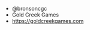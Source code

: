 - @bronsoncgc
- Gold Creek Games
- https://goldcreekgames.com

<!---
bronsongcg/bronsongcg is a ✨ special ✨ repository because its `README.md` (this file) appears on your GitHub profile.
You can click the Preview link to take a look at your changes.
--->
